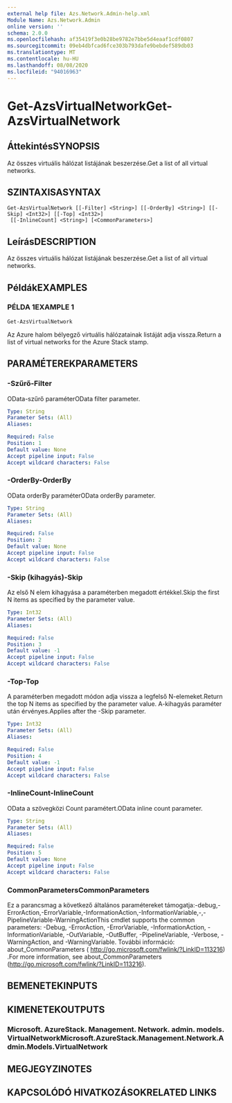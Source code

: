 ```yaml
---
external help file: Azs.Network.Admin-help.xml
Module Name: Azs.Network.Admin
online version: ''
schema: 2.0.0
ms.openlocfilehash: af35419f3e0b28be9782e7bbe5d4eaaf1cdf0807
ms.sourcegitcommit: 09eb4dbfcad6fce303b793dafe9bebdef589db03
ms.translationtype: MT
ms.contentlocale: hu-HU
ms.lasthandoff: 08/08/2020
ms.locfileid: "94016963"
---
```

# <span data-ttu-id="0c43f-101">Get-AzsVirtualNetwork</span><span class="sxs-lookup"><span data-stu-id="0c43f-101">Get-AzsVirtualNetwork</span></span>

## <span data-ttu-id="0c43f-102">Áttekintés</span><span class="sxs-lookup"><span data-stu-id="0c43f-102">SYNOPSIS</span></span>
<span data-ttu-id="0c43f-103">Az összes virtuális hálózat listájának beszerzése.</span><span class="sxs-lookup"><span data-stu-id="0c43f-103">Get a list of all virtual networks.</span></span>

## <span data-ttu-id="0c43f-104">SZINTAXISA</span><span class="sxs-lookup"><span data-stu-id="0c43f-104">SYNTAX</span></span>

```
Get-AzsVirtualNetwork [[-Filter] <String>] [[-OrderBy] <String>] [[-Skip] <Int32>] [[-Top] <Int32>]
 [[-InlineCount] <String>] [<CommonParameters>]
```

## <span data-ttu-id="0c43f-105">Leírás</span><span class="sxs-lookup"><span data-stu-id="0c43f-105">DESCRIPTION</span></span>
<span data-ttu-id="0c43f-106">Az összes virtuális hálózat listájának beszerzése.</span><span class="sxs-lookup"><span data-stu-id="0c43f-106">Get a list of all virtual networks.</span></span>

## <span data-ttu-id="0c43f-107">Példák</span><span class="sxs-lookup"><span data-stu-id="0c43f-107">EXAMPLES</span></span>

### <span data-ttu-id="0c43f-108">PÉLDA 1</span><span class="sxs-lookup"><span data-stu-id="0c43f-108">EXAMPLE 1</span></span>
```
Get-AzsVirtualNetwork
```

<span data-ttu-id="0c43f-109">Az Azure halom bélyegző virtuális hálózatainak listáját adja vissza.</span><span class="sxs-lookup"><span data-stu-id="0c43f-109">Return a list of virtual networks for the Azure Stack stamp.</span></span>

## <span data-ttu-id="0c43f-110">PARAMÉTEREK</span><span class="sxs-lookup"><span data-stu-id="0c43f-110">PARAMETERS</span></span>

### <span data-ttu-id="0c43f-111">-Szűrő</span><span class="sxs-lookup"><span data-stu-id="0c43f-111">-Filter</span></span>
<span data-ttu-id="0c43f-112">OData-szűrő paraméter</span><span class="sxs-lookup"><span data-stu-id="0c43f-112">OData filter parameter.</span></span>

```yaml
Type: String
Parameter Sets: (All)
Aliases:

Required: False
Position: 1
Default value: None
Accept pipeline input: False
Accept wildcard characters: False
```

### <span data-ttu-id="0c43f-113">-OrderBy</span><span class="sxs-lookup"><span data-stu-id="0c43f-113">-OrderBy</span></span>
<span data-ttu-id="0c43f-114">OData orderBy paraméter</span><span class="sxs-lookup"><span data-stu-id="0c43f-114">OData orderBy parameter.</span></span>

```yaml
Type: String
Parameter Sets: (All)
Aliases:

Required: False
Position: 2
Default value: None
Accept pipeline input: False
Accept wildcard characters: False
```

### <span data-ttu-id="0c43f-115">-Skip (kihagyás)</span><span class="sxs-lookup"><span data-stu-id="0c43f-115">-Skip</span></span>
<span data-ttu-id="0c43f-116">Az első N elem kihagyása a paraméterben megadott értékkel.</span><span class="sxs-lookup"><span data-stu-id="0c43f-116">Skip the first N items as specified by the parameter value.</span></span>

```yaml
Type: Int32
Parameter Sets: (All)
Aliases:

Required: False
Position: 3
Default value: -1
Accept pipeline input: False
Accept wildcard characters: False
```

### <span data-ttu-id="0c43f-117">-Top</span><span class="sxs-lookup"><span data-stu-id="0c43f-117">-Top</span></span>
<span data-ttu-id="0c43f-118">A paraméterben megadott módon adja vissza a legfelső N-elemeket.</span><span class="sxs-lookup"><span data-stu-id="0c43f-118">Return the top N items as specified by the parameter value.</span></span>
<span data-ttu-id="0c43f-119">A-kihagyás paraméter után érvényes.</span><span class="sxs-lookup"><span data-stu-id="0c43f-119">Applies after the -Skip parameter.</span></span>

```yaml
Type: Int32
Parameter Sets: (All)
Aliases:

Required: False
Position: 4
Default value: -1
Accept pipeline input: False
Accept wildcard characters: False
```

### <span data-ttu-id="0c43f-120">-InlineCount</span><span class="sxs-lookup"><span data-stu-id="0c43f-120">-InlineCount</span></span>
<span data-ttu-id="0c43f-121">OData a szövegközi Count paramétert.</span><span class="sxs-lookup"><span data-stu-id="0c43f-121">OData inline count parameter.</span></span>

```yaml
Type: String
Parameter Sets: (All)
Aliases:

Required: False
Position: 5
Default value: None
Accept pipeline input: False
Accept wildcard characters: False
```

### <span data-ttu-id="0c43f-122">CommonParameters</span><span class="sxs-lookup"><span data-stu-id="0c43f-122">CommonParameters</span></span>
<span data-ttu-id="0c43f-123">Ez a parancsmag a következő általános paramétereket támogatja:-debug,-ErrorAction,-ErrorVariable,-InformationAction,-InformationVariable,-,-PipelineVariable-WarningAction</span><span class="sxs-lookup"><span data-stu-id="0c43f-123">This cmdlet supports the common parameters: -Debug, -ErrorAction, -ErrorVariable, -InformationAction, -InformationVariable, -OutVariable, -OutBuffer, -PipelineVariable, -Verbose, -WarningAction, and -WarningVariable.</span></span> <span data-ttu-id="0c43f-124">További információ: about_CommonParameters ( http://go.microsoft.com/fwlink/?LinkID=113216) .</span><span class="sxs-lookup"><span data-stu-id="0c43f-124">For more information, see about_CommonParameters (http://go.microsoft.com/fwlink/?LinkID=113216).</span></span>

## <span data-ttu-id="0c43f-125">BEMENETEK</span><span class="sxs-lookup"><span data-stu-id="0c43f-125">INPUTS</span></span>

## <span data-ttu-id="0c43f-126">KIMENETEK</span><span class="sxs-lookup"><span data-stu-id="0c43f-126">OUTPUTS</span></span>

### <span data-ttu-id="0c43f-127">Microsoft. AzureStack. Management. Network. admin. models. VirtualNetwork</span><span class="sxs-lookup"><span data-stu-id="0c43f-127">Microsoft.AzureStack.Management.Network.Admin.Models.VirtualNetwork</span></span>

## <span data-ttu-id="0c43f-128">MEGJEGYZI</span><span class="sxs-lookup"><span data-stu-id="0c43f-128">NOTES</span></span>

## <span data-ttu-id="0c43f-129">KAPCSOLÓDÓ HIVATKOZÁSOK</span><span class="sxs-lookup"><span data-stu-id="0c43f-129">RELATED LINKS</span></span>
